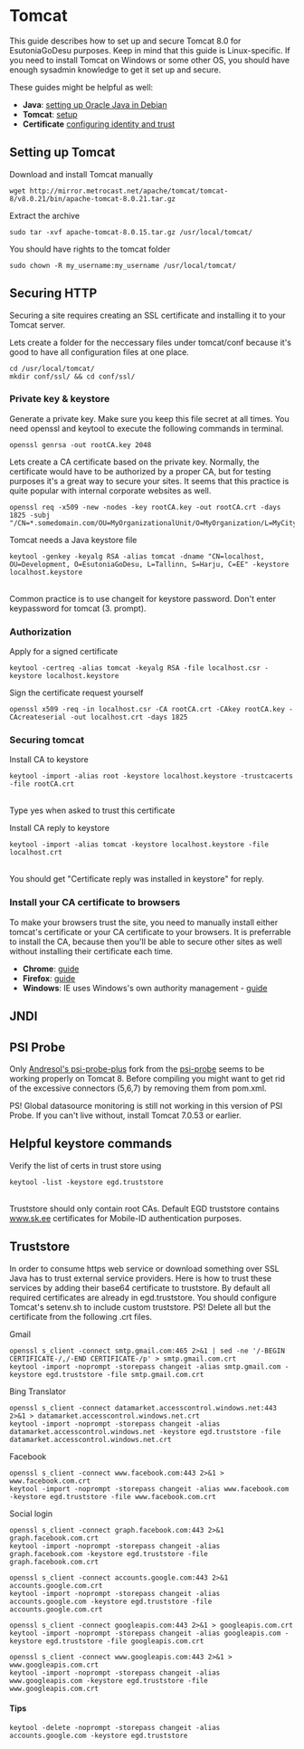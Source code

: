 # Tomcat
This guide describes how to set up and secure Tomcat 8.0 for EsutoniaGoDesu purposes.
Keep in mind that this guide is Linux-specific. If you need to install Tomcat on Windows or some other OS, you should have enough
sysadmin knowledge to get it set up and secure.

These guides might be helpful as well:

- **Java**: [setting up Oracle Java in Debian](https://www.digitalocean.com/community/tutorials/how-to-manually-install-oracle-java-on-a-debian-or-ubuntu-vps)
- **Tomcat**: [setup](http://tomcat.apache.org/tomcat-8.0-doc/setup.html)
- **Certificate** [configuring identity and trust](http://docs.oracle.com/cd/E13222_01/wls/docs103/secmanage/identity_trust.html)

## Setting up Tomcat
Download and install Tomcat manually<br/>
```
wget http://mirror.metrocast.net/apache/tomcat/tomcat-8/v8.0.21/bin/apache-tomcat-8.0.21.tar.gz
```

Extract the archive<br/>
```
sudo tar -xvf apache-tomcat-8.0.15.tar.gz /usr/local/tomcat/
```

You should have rights to the tomcat folder<br/> 
```
sudo chown -R my_username:my_username /usr/local/tomcat/
```

## Securing HTTP
Securing a site requires creating an SSL certificate and installing it to your Tomcat server.

Lets create a folder for the neccessary files under tomcat/conf because it's good to have all configuration files at one place.<br/>
```
cd /usr/local/tomcat/
mkdir conf/ssl/ && cd conf/ssl/
```
 
### Private key & keystore
Generate a private key. Make sure you keep this file secret at all times. You need openssl and keytool to execute the following commands in terminal. <br/>
```
openssl genrsa -out rootCA.key 2048
```

Lets create a CA certificate based on the private key.
Normally, the certificate would have to be authorized by a proper CA, but for testing purposes it's a great way to secure your sites.
It seems that this practice is quite popular with internal corporate websites as well.<br/>
```
openssl req -x509 -new -nodes -key rootCA.key -out rootCA.crt -days 1825 -subj "/CN=*.somedomain.com/OU=MyOrganizationalUnit/O=MyOrganization/L=MyCity/S=MyState/C=EE/emailAddress=someone@somewhere.org"
```
 
Tomcat needs a Java keystore file<br/>
```
keytool -genkey -keyalg RSA -alias tomcat -dname "CN=localhost, OU=Development, O=EsutoniaGoDesu, L=Tallinn, S=Harju, C=EE" -keystore localhost.keystore
```
<br/>Common practice is to use changeit for keystore password. Don't enter keypassword for tomcat (3. prompt).
 
### Authorization

Apply for a signed certificate<br/>
```
keytool -certreq -alias tomcat -keyalg RSA -file localhost.csr -keystore localhost.keystore
```
 
Sign the certificate request yourself<br/>
```
openssl x509 -req -in localhost.csr -CA rootCA.crt -CAkey rootCA.key -CAcreateserial -out localhost.crt -days 1825
```
 
### Securing tomcat

Install CA to keystore<br/>
```
keytool -import -alias root -keystore localhost.keystore -trustcacerts -file rootCA.crt
```
<br/>Type yes when asked to trust this certificate


Install CA reply to keystore<br/>

```
keytool -import -alias tomcat -keystore localhost.keystore -file localhost.crt
```
<br/>You should get "Certificate reply was installed in keystore" for reply. 
 
 
### Install your CA certificate to browsers
To make your browsers trust the site, you need to manually install
either tomcat's certificate or your CA certificate to your browsers.
It is preferrable to install the CA, because then you'll be able to secure other sites as well without
installing their certificate each time.

- **Chrome**: [guide](http://portal.threatpulse.com/docs/sol/Content/03Solutions/ManagePolicy/SSL/ssl_chrome_cert_ta.htm)
- **Firefox**: [guide](http://wiki.wmtransfer.com/projects/webmoney/wiki/Installing_root_certificate_in_Mozilla_Firefox)
- **Windows**: IE uses Windows's own authority management - [guide](https://msdn.microsoft.com/en-us/library/cc750534.aspx)



## JNDI


## PSI Probe
Only [Andresol's psi-probe-plus](https://github.com/andresol/psi-probe-plus) fork from the [psi-probe](https://github.com/testdriven/psi-probe) seems to be working properly on Tomcat 8.
Before compiling you might want to get rid of the excessive connectors (5,6,7) by removing them from pom.xml.

PS! Global datasource monitoring is still not working in this version of PSI Probe.
If you can't live without, install Tomcat 7.0.53 or earlier.


## Helpful keystore commands
Verify the list of certs in trust store using
```
keytool -list -keystore egd.truststore
```
<br/>Truststore should only contain root CAs. Default EGD truststore contains www.sk.ee certificates for Mobile-ID authentication purposes.

## Truststore
In order to consume https web service or download something over SSL Java has to trust external service providers. 
Here is how to trust these services by adding their base64 certificate to truststore.
By default all required certificates are already in egd.truststore.
You should configure Tomcat's setenv.sh to include custom truststore.
PS! Delete all but the certificate from the following .crt files.

Gmail

    openssl s_client -connect smtp.gmail.com:465 2>&1 | sed -ne '/-BEGIN CERTIFICATE-/,/-END CERTIFICATE-/p' > smtp.gmail.com.crt
    keytool -import -noprompt -storepass changeit -alias smtp.gmail.com -keystore egd.truststore -file smtp.gmail.com.crt
    
Bing Translator
    
    openssl s_client -connect datamarket.accesscontrol.windows.net:443 2>&1 > datamarket.accesscontrol.windows.net.crt
    keytool -import -noprompt -storepass changeit -alias datamarket.accesscontrol.windows.net -keystore egd.truststore -file datamarket.accesscontrol.windows.net.crt
    
Facebook
    
    openssl s_client -connect www.facebook.com:443 2>&1 > www.facebook.com.crt
    keytool -import -noprompt -storepass changeit -alias www.facebook.com -keystore egd.truststore -file www.facebook.com.crt
        
Social login 

    openssl s_client -connect graph.facebook.com:443 2>&1 graph.facebook.com.crt
    keytool -import -noprompt -storepass changeit -alias graph.facebook.com -keystore egd.truststore -file graph.facebook.com.crt
       
    openssl s_client -connect accounts.google.com:443 2>&1 accounts.google.com.crt
    keytool -import -noprompt -storepass changeit -alias accounts.google.com -keystore egd.truststore -file accounts.google.com.crt
    
    openssl s_client -connect googleapis.com:443 2>&1 > googleapis.com.crt
    keytool -import -noprompt -storepass changeit -alias googleapis.com -keystore egd.truststore -file googleapis.com.crt
    
    openssl s_client -connect www.googleapis.com:443 2>&1 > www.googleapis.com.crt
    keytool -import -noprompt -storepass changeit -alias www.googleapis.com -keystore egd.truststore -file www.googleapis.com.crt


#### Tips 

    keytool -delete -noprompt -storepass changeit -alias accounts.google.com -keystore egd.truststore
    
